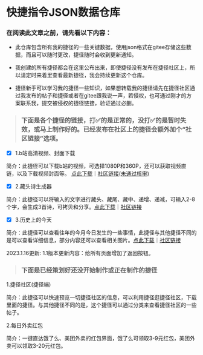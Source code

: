 # 快捷指令JSON数据仓库

### 在阅读此文章之前，请先看以下内容：

- 此仓库包含所有我的捷径的一些关键数据，使用json格式在gitee存储这些数据，而且可以随时更改，捷径随时会收到更新通知。

- 我创建的所有捷径都会在这里公布出来，即使捷径没有发布在捷径社区上，所以请定时来着里查看最新捷径，我会持续更新这个仓库。

- 捷径新手可以学习我的捷径一些知识，如果想转载我的捷径请先在捷径社区通过我发布的帖子和捷径或者在gitee跟我说一声，若侵权，也可通过刚才的方案联系我，提交被侵权的捷径链接，验证通过必删。

> ### 下面是各个捷径的链接，打✅的是正常的，没打✅的是暂时失效，或马上制作好的。已经发布在社区上的捷径会额外加个“社区链接”选项。

+ [x] 1.b站高清视频、封面下载

简介：此捷径可以下载b站的视频，可选择1080P和360P，还可以获取视频直链，以及下载视频封面等。 [点此下载](https://www.icloud.com/shortcuts/261281ac748f4be8b09a9eea093b4f89)｜[社区链接(未通过核审)](https://sharecuts.cn/shortcut/12515)

+ [x] 2.藏头诗生成器

简介：此捷径可以将输入的文字进行藏头、藏尾、藏中、递增、递减，可输入2-8个字，会生成3首诗，可拷贝和分享。[点此下载](https://www.icloud.com/shortcuts/19183bd338a1404c98f14884ae7ce261)｜[社区链接](https://sharecuts.cn/shortcut/12522)

+ [x] 3.历史上的今天

简介：此捷径可以查看往年的今月今日发生的一些事情，此捷径与其他捷径不同的是可以查看详细信息，部分内容还可以查看相关图片。[点此下载](https://www.icloud.com/shortcuts/4e1be1f89b4f4c928093a835393aa1df)｜[社区链接](https://sharecuts.cn/shortcut/12536)

2023.1.16更新: 1.1版本更新内容：给所有页面增加了返回按钮。

> ### 下面是已经策划好还没开始制作或正在制作的捷径

1.捷径社区(捷径端)

简介：此捷径可以快速预览一切捷径社区的信息，可以利用捷径逛捷径社区，下载里面的捷径。与其他捷径不同的是，这个捷径可以通过分类来查看捷径社区的一些帖子。

2.每日外卖红包

简介：一键直达饿了么、美团外卖的红包界面，饿了么可领取3-9元红包，美团外卖可以领取3-20元红包。